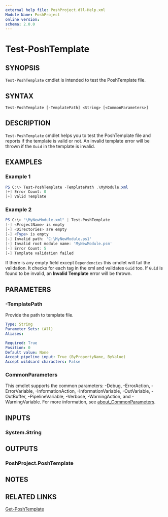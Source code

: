 ```yaml
---
external help file: PoshProject.dll-Help.xml
Module Name: PoshProject
online version:
schema: 2.0.0
---
```


# Test-PoshTemplate

## SYNOPSIS
`Test-PoshTemplate` cmdlet is intended to test the PoshTemplate file.

## SYNTAX

```
Test-PoshTemplate [-TemplatePath] <String> [<CommonParameters>]
```

## DESCRIPTION
`Test-PoshTemplate` cmdlet helps you to test the PoshTemplate file and reports if the template is valid or not. An invalid template error will be thrown 
if the `Guid` in the template is invalid.

## EXAMPLES

### Example 1
```powershell
PS C:\> Test-PoshTemplate -TemplatePath .\MyModule.xml
[+] Error Count: 0
[+] Valid Template
```

### Example 2
```powershell
PS C:\> "\MyNewModule.xml" | Test-PoshTemplate
[-] <ProjectName> is empty
[-] <Directories> are empty
[-] <Type> is empty
[-] Invalid path: 'C:\MyNewModule.ps1'
[-] Invalid root module name: 'MyNewModule.psm'
[-] Error Count: 5
[-] Template validation failed
```

If there is any empty field except `Dependencies` this cmdlet will fail the validation. It checks for each tag in the xml and validates `Guid` too. If `Guid` is found
to be invalid, an **Invalid Template** error will be thrown.

## PARAMETERS

### -TemplatePath
Provide the path to template file.

```yaml
Type: String
Parameter Sets: (All)
Aliases:

Required: True
Position: 0
Default value: None
Accept pipeline input: True (ByPropertyName, ByValue)
Accept wildcard characters: False
```

### CommonParameters
This cmdlet supports the common parameters: -Debug, -ErrorAction, -ErrorVariable, -InformationAction, -InformationVariable, -OutVariable, -OutBuffer, -PipelineVariable, -Verbose, -WarningAction, and -WarningVariable. For more information, see [about_CommonParameters](http://go.microsoft.com/fwlink/?LinkID=113216).

## INPUTS

### System.String

## OUTPUTS

### PoshProject.PoshTemplate

## NOTES

## RELATED LINKS

[Get-PoshTemplate](https://github.com/IndividualsinDemand/PoshProject/blob/master/docs/Get-PoshTemplate.md)